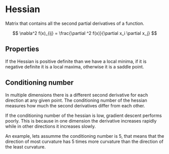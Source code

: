 # Hessian

Matrix that contains all the second partial derivatives of a function.

$$
\nabla^2 f(x)_{ij} = \frac{\partial ^2 f(x)}{\partial x_i \partial x_j}
$$

## Properties
If the Hessian is positive definite than we have a local minima, if it is negative definite it is a local maxima, otherwise it is a saddle point.

## Conditioning number
In multiple dimensions there is a different second derivative for each direction at any given point. The conditioning number of the hessian measures how much the second derivatives differ from each other.

If the conditioning number of the hessian is low, gradient descent performs poorly. This is because in one dimension the derivative increases rapidly while in other directions it increases slowly.

An example, lets assumme the conditioning number is 5, that means that the direction of most curvature has 5 times more curvature than the direction of the least curvature.